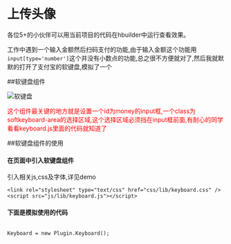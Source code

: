 # 上传头像
各位5+的小伙伴可以用当前项目的代码在hbuilder中运行查看效果。

工作中遇到一个输入金额然后扫码支付的功能,由于输入金额这个功能用``input[type='number']``这个并没有小数点的功能,总之很不方便就对了,然后我就默默的打开了支付宝的软键盘,模拟了一个


##软键盘组件

![软键盘](https://github.com/AllanBian/plugins/blob/master/mui/keyboard/images/keyboard.png)	

<font color="#ff0000">这个组件最关键的地方就是设置一个id为money的input框,一个class为softkeyboard-area的选择区域,这个选择区域必须挡在input框前面,有耐心的同学看看keyboard.js里面的代码就知道了</font>

##软键盘组件的使用
#### 在页面中引入软键盘组件

引入相关js,css及字体,详见demo
```
<link rel="stylesheet" type="text/css" href="css/lib/keyboard.css" />
<script src="js/lib/keyboard.js"></script>
```

#### 下面是模拟使用的代码
<pre><code>
Keyboard = new Plugin.Keyboard();
</code></pre>

